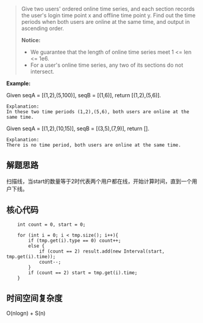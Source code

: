 > Give two users' ordered online time series, and each section records the user's login time point x and offline time point y. Find out the time periods when both users are online at the same time, and output in ascending order.
>
> **Notice:** 
> + We guarantee that the length of online time series meet 1 <= len <= 1e6.
> + For a user's online time series, any two of its sections do not intersect.

**Example:** 

Given seqA = [(1,2),(5,100)], seqB = [(1,6)], return [(1,2),(5,6)].

    Explanation:
    In these two time periods (1,2),(5,6), both users are online at the same time.

Given seqA = [(1,2),(10,15)], seqB = [(3,5),(7,9)], return [].

    Explanation:
    There is no time period, both users are online at the same time.

## 解题思路

扫描线，当start的数量等于2时代表两个用户都在线，开始计算时间，直到一个用户下线。

## 核心代码

        int count = 0, start = 0;
        
        for (int i = 0; i < tmp.size(); i++){
            if (tmp.get(i).type == 0) count++;
            else {
                if (count == 2) result.add(new Interval(start, tmp.get(i).time));
                count--;
            }
            if (count == 2) start = tmp.get(i).time;
        }

## 时间空间复杂度

O(nlogn) + S(n)


